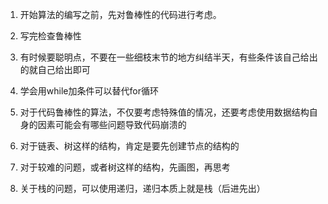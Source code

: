 1. 开始算法的编写之前，先对鲁棒性的代码进行考虑。
4. 写完检查鲁棒性
5. 有时候要聪明点，不要在一些细枝末节的地方纠结半天，有些条件该自己给出的就自己给出即可
8. 学会用while加条件可以替代for循环

9. 对于代码鲁棒性的算法，不仅要考虑特殊值的情况，还要考虑使用数据结构自身的因素可能会有哪些问题导致代码崩溃的
10. 对于链表、树这样的结构，肯定是要先创建节点的结构的

11. 对于较难的问题，或者树这样的结构，先画图，再思考

8. 关于栈的问题，可以使用递归，递归本质上就是栈（后进先出）